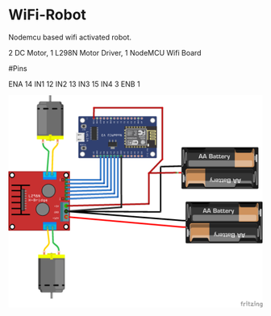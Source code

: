 # WiFi-Robot
Nodemcu based wifi activated robot.

2 DC Motor,
1 L298N Motor Driver,
1 NodeMCU Wifi Board

#Pins

ENA 14
IN1 12
IN2 13
IN3 15
IN4 3
ENB 1


![](NodeMCU-Wifi-Robot.png)
